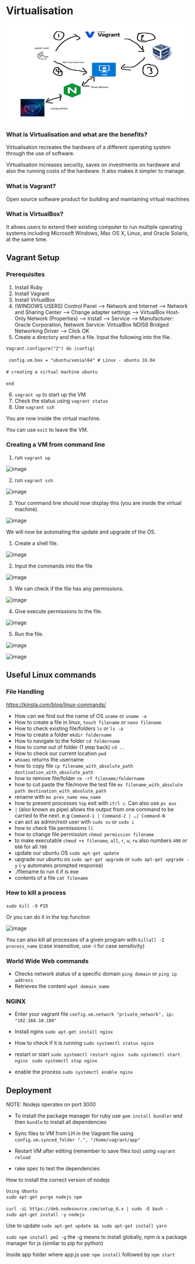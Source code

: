 # Virtualisation

![](DOCUMENTATION/Capture.PNG)
### What is Virtualisation and what are the benefits?
Virtualisation recreates the hardware of a different operating system through the use of software.

Virtualisation increases security, saves on investments on hardware and also the running costs of the hardware. It also makes it simpler to manage.
### What is Vagrant?
Open source software product for building and maintaining virtual machines

### What is VirtualBox?
It allows users to extend their existing computer to run multiple operating systems including Microsoft Windows, Mac OS X, Linux, and Oracle Solaris, at the same time. 
## Vagrant Setup
### Prerequisites 
1. Install Ruby
2. Install Vagrant
3. Install VirtualBox
4. (WINDOWS USERS) Control Panel --> Network and Internet --> Network and Sharing Center --> Change adapter settings --> VirtualBox Host-Only Network (Properties) --> Install --> Service --> Manufacturer: Oracle Corporation, Network Service: VirtualBox NDIS6 Bridged Networking Driver --> Click OK
5. Create a directory and then a file. Input the following into the file.
```
Vagrant.configure("2") do |config|

 config.vm.box = "ubuntu/xenial64" # Linux - ubuntu 16.04

# creating a virtual machine ubuntu 

end
```
6. `vagrant up` to start up the VM
7. Check the status using `vagrant status`
8. Use `vagrant ssh`

You are now inside the virtual machine.

You can use `exit` to leave the VM.

### Creating a VM from command line
1. run `vagrant up`

![image](https://user-images.githubusercontent.com/110126036/184164845-04a853e7-57d5-4ff6-b920-ef76c996b4da.png)

2. run `vagrant ssh`

![image](https://user-images.githubusercontent.com/110126036/184165205-62e2ace8-4669-485a-98bf-846eef4eeb18.png)

3. Your command line should now display this (you are inside the virtual machine).

![image](https://user-images.githubusercontent.com/110126036/184165286-324e0646-48f5-411f-a055-8a9c7935ef3c.png)

We will now be automating the update and upgrade of the OS.

1. Create a shell file.

![image](https://user-images.githubusercontent.com/110126036/184166109-5229d987-1769-4fb6-9938-a9a6d97660c8.png)

2. Input the commands into the file

![image](https://user-images.githubusercontent.com/110126036/184166495-fed1345d-f777-4a64-845d-8daa146ad916.png)

3. We can check if the file has any permissions.

![image](https://user-images.githubusercontent.com/110126036/184166826-5999cae8-34ef-417a-9e28-a845007c9c76.png)

4. Give execute permissions to the file.

![image](https://user-images.githubusercontent.com/110126036/184167109-ab470118-4636-4eda-b0e7-c66072ba457f.png)

5. Run the file.

![image](https://user-images.githubusercontent.com/110126036/184167484-71602439-5544-47f3-9cac-bd8c5f086856.png)

![image](https://user-images.githubusercontent.com/110126036/184167574-770175e7-5fd4-4076-9630-224a16d9a877.png)

## Useful Linux commands

### File Handling

https://kinsta.com/blog/linux-commands/

- How can we find out the name of OS `uname` or `uname -a` 
- How to create a file in linux, `touch filename` or `nano filename` 
- How to check existing file/folders `ls` or `ls -a`
- How to create a folder `mkdir foldername`
- How to navigate to the folder `cd foldername`
- How to come out of folder (1 step back) `cd ..`
- How to check our current location `pwd`
- `whoami` returns the username
- how to copy file `cp filename_with_absolute_path destination_with_absolute_path` 
- how to remove file/folder `rm -rf filename/foldername`
- how to cut paste the file/move the test file `mv filename_with_absolute path destination_with_absolute_path`
- rename with `mv prev_name new_name`
- how to present processes `top` exit with `ctrl c`. Can also use `ps aux`
- `|` (also known as pipe) allows the output from one command to be carried to the next. e.g `Command-1 | Command-2 | …| Command-N`
- can act as admin/root user with `sudo su` or `sudo i`
- how to check file permissions `ll`
- how to change file permission `chmod permission filename`
- to make executable `chmod +x filename`, `all`, `r`, `w`, `rw` also numbers `400` or `600` for all `700`
- update our ubuntu OS `sudo apt-get update`
- upgrade our ubuntu os `sudo apt-get upgrade` or `sudo apt-get upgrade -y` (-y automates prompted response)
- ./filename to run it if is exe
- contents of a file `cat filename`
  
  
### How to kill a process
  
`sudo kill -9 PID`

Or you can do it in the top function
  
![image](https://user-images.githubusercontent.com/110126036/184171679-c47098ae-4026-4f5d-9ea4-d238f48bc97e.png)
  
You can also kill all processes of a given program with `killall -I process_name` (case insensitive, use -i for case sensitivity)
  
### World Wide Web commands

- Checks network status of a specific domain `ping domain` or `ping ip address`
- Retrieves the content `wget domain_name`

### NGINX
- Enter your vagrant file `config.vm.network "private_network", ip: "192.168.10.100"`



- Install nginx `sudo apt-get install nginx`
- How to check if it is running  `sudo systemctl status nginx` 
- restart or start `sudo systemctl restart nginx ` `sudo systemctl start nginx ` `sudo systemctl stop nginx `
- enable the process `sudo systemctl enable nginx`

## Deployment


NOTE: Nodejs operates on port 3000

- To install the package manager for ruby use `gem install bundler` and then `bundle` to install all dependencies
- Sync files to VM from LH in the Vagrant file using `config.vm.synced_folder ".", "/home/vagrant/app"`
- Restart VM after editing (remember to save files too) using `vagrant reload`


- rake spec to test the dependencies

How to install the correct version of nodejs 
```
Using Ubuntu
sudo apt-get purge nodejs npm

curl -sL https://deb.nodesource.com/setup_6.x | sudo -E bash -
sudo apt-get install -y nodejs
```
Use to update
`sudo apt-get update && sudo apt-get install yarn`

`sudo npm install pm2 -g` the -g means to install globally, npm is a package manager for js (similar to pip for python)

Inside app folder where app.js use: `npm install` followed by `npm start`
